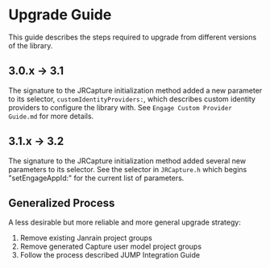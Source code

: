 # Upgrade Guide

This guide describes the steps required to upgrade from different versions of the library.

## 3.0.x -> 3.1

The signature to the JRCapture initialization method added a new parameter to its selector, `customIdentityProviders:`,
which describes custom identity providers to configure the library with. See `Engage Custom Provider Guide.md` for more
details.

## 3.1.x -> 3.2

The signature to the JRCapture initialization method added several new parameters to its selector.  See the selector
in `JRCapture.h` which begins "setEngageAppId:" for the current list of parameters.

## Generalized Process

A less desirable but more reliable and more general upgrade strategy:

1. Remove existing Janrain project groups
2. Remove generated Capture user model project groups
3. Follow the process described JUMP Integration Guide
